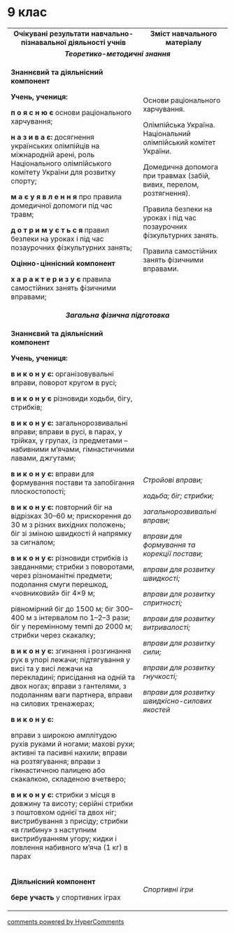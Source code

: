<div id="hypercomments_widget" class="js-hypercomments-widget invisible"></div>

9 клас
=============================

<table>
       <tbody>
            <tr class="odd">
                <td align="center" width="60%"><strong>Очікувані результати навчально-пізнавальної діяльності учнів</strong></td>
                <td align="center" width="40%"><strong>Зміст навчального матеріалу </strong></td>
            </tr>
            <tr class="even">
                <td align="center" colspan="2"><em><strong>Теоретико-методичні знання</strong></em></td>
            </tr>
            <tr class="odd">
                <td align="left">
                    <p><strong>Знаннєвий та діяльнісний компонент</strong></p>
                    <p><strong>Учень, учениця:</strong></p>
                    <p><strong>п о я с н ю є</strong> основи раціонального харчування;</p>
                    <p><strong>н а з и в а є:</strong> досягнення українських олімпійців на міжнародній арені, роль Національного олімпійського комітету України для розвитку спорту;</p>
                    <p><strong>м а є у я в л е н н я</strong> про правила домедичної допомоги під час травм;</p>
                    <p><strong>д о т р и м у є т ь с я</strong> правил безпеки на уроках і під час позаурочних фізкультурних занять;</p>
                    <p><strong>Оцінно-ціннісний компонент</strong></p>
                    <p><strong>х а р а к т е р и з у є</strong> правила самостійних занять фізичними вправами;</p>
                </td>
                <td align="left">
                    <p>Основи раціонального харчування.</p>
                    <p>Олімпійська Україна. Національний олімпійський комітет України.</p>
                    <p>Домедична допомога при травмах (забій, вивих, перелом, розтягнення).</p>
                    <p>Правила безпеки на уроках і під час позаурочних фізкультурних занять.</p>
                    <p>Правила самостійних занять фізичними вправами.</p>
                </td>
            </tr>
            <tr class="even">
                <td align="center" colspan="2"><em><strong>Загальна фізична підготовка</strong></em></td>
            </tr>
            <tr class="odd">
                <td align="left">
                    <p><strong>Знаннєвий та діяльнісний компонент</strong></p>
                    <p><strong>Учень, учениця:</strong></p>
                    <p><strong>в и к о н у є:</strong> організовувальні вправи, поворот кругом в русі;</p>
                    <p><strong>в и к о н у є</strong> різновиди ходьби, бігу, стрибків;</p>
                    <p><strong>в и к о н у є:</strong> загальнорозвивальні вправи; вправи в русі, в парах, у трійках, у групах, із предметами – набивними м’ячами, гімнастичними лавами, джгутами;</p>
                    <p><strong>в и к о н у є:</strong> вправи для формування постави та запобігання плоскостопості;</p>
                    <p><strong>в и к о н у є:</strong> повторний біг на відрізках 30–60 м; прискорення до 30 м з різних вихідних положень; біг зі зміною швидкості й напрямку за сигналом;</p>
                    <p><strong>в и к о н у є:</strong> різновиди стрибків із завданнями; стрибки з поворотами, через різноманітні предмети; подолання смуги перешкод, «човниковий» біг 4×9 м;</p>
                    <p>рівномірний біг до 1500 м; біг 300–400 м з інтервалом по 1–2–3 рази; біг у перемінному темпі до 2000 м; стрибки через скакалку;</p>
                    <p><strong>в и к о н у є:</strong> згинання і розгинання рук в упорі лежачи; підтягування у висі та у висі лежачи на перекладині; присідання на одній та двох ногах; вправи з гантелями, з подоланням ваги партнера, вправи на силових тренажерах;</p>
                    <p><strong>в и к о н у є:</strong></p>
                    <p>вправи з широкою амплітудою рухів руками й ногами; махові рухи; активні та пасивні нахили; вправи на розтягування; вправи з гімнастичною палицею або скакалкою, складеною вчетверо;</p>
                    <p><strong>в и к о н у є:</strong> стрибки з місця в довжину та висоту; серійні стрибки з поштовхом однієї та двох ніг; вистрибування з присіду; стрибки «в глибину» з наступним вистрибуванням угору; кидки і ловлення набивного м’яча (1 кг) в парах</p>
                </td>
                <td align="left">
                    <p><em>Стройові вправи;</em></p>
                    <p><em>ходьба; біг; стрибки; </em></p>
                    <p><em>загальнорозвивальні вправи; </em></p>
                    <p><em>вправи для формування та корекції постави;</em></p>
                    <p><em>вправи для розвитку швидкості;</em></p>
                    <p><em>вправи для розвитку спритності;</em></p>
                    <p><em>вправи для розвитку витривалості; </em></p>
                    <p><em>вправи для розвитку сили; </em></p>
                    <p><em>вправи для розвитку гнучкості; </em></p>
                    <p><em>вправи для розвитку швидкісно-силових якостей</em></p>
                </td>
            </tr>
            <tr class="even">
                <td align="left">
                    <p><strong>Діяльнісний компонент</strong></p>
                    <p><strong>бере участь</strong> у спортивних іграх</p>
                </td>
                <td align="left"><em>Спортивні ігри</em></td>
            </tr>
        </tbody>
</table>

<div class="js-hypercomments-container">
    <a href="http://hypercomments.com" class="hc-link" title="comments widget">comments powered by HyperComments</a>
</div>